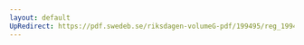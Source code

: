 ```yaml
---
layout: default
UpRedirect: https://pdf.swedeb.se/riksdagen-volumeG-pdf/199495/reg_199495/reg_199495_0148.pdf
---
```

